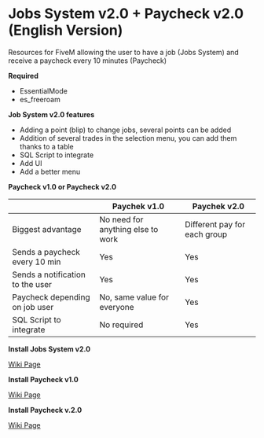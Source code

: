 # Jobs System v2.0 + Paycheck v2.0 (English Version)

Resources for FiveM allowing the user to have a job (Jobs System) and receive a paycheck every 10 minutes (Paycheck)

**Required**

- EssentialMode
- es_freeroam

**Job System v2.0 features**

- Adding a point (blip) to change jobs, several points can be added
- Addition of several trades in the selection menu, you can add them thanks to a table
- SQL Script to integrate
- Add UI
- Add a better menu

**Paycheck v1.0 or Paycheck v2.0**

 |                 | Paychek v1.0                       | Paychek v2.0               |
 ----------------- | ---------------------------- | ------------------
 | Biggest advantage | No need for anything else to work | Different pay for each group |
 | Sends a paycheck every 10 min | Yes            | Yes |
 | Sends a notification to the user | Yes           | Yes |
 | Paycheck depending on job user  | No, same value for everyone | Yes |
 | SQL Script to integrate  | No required | Yes |

**Install Jobs System v2.0**

[Wiki Page](https://github.com/PandaBasketteur/Jobs-System-and-Paycheck/wiki/Install-Jobs-System-v2.0)

**Install Paycheck v1.0**

[Wiki Page](https://github.com/PandaBasketteur/Jobs-System-and-Paycheck/wiki/Install-Paycheck-v1.0)

**Install Paycheck v.2.0**

[Wiki Page](https://github.com/PandaBasketteur/Jobs-System-and-Paycheck/wiki/Install-Paycheck-v2.0) 
